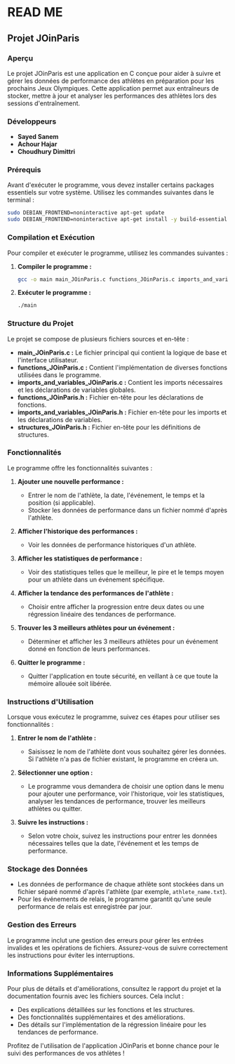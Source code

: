 # READ ME

## Projet JOinParis

### Aperçu
Le projet JOinParis est une application en C conçue pour aider à suivre et gérer les données de performance des athlètes en préparation pour les prochains Jeux Olympiques. Cette application permet aux entraîneurs de stocker, mettre à jour et analyser les performances des athlètes lors des sessions d'entraînement.

### Développeurs
- **Sayed Sanem**
- **Achour Hajar**
- **Choudhury Dimittri**

### Prérequis
Avant d'exécuter le programme, vous devez installer certains packages essentiels sur votre système. Utilisez les commandes suivantes dans le terminal :

```bash
sudo DEBIAN_FRONTEND=noninteractive apt-get update
sudo DEBIAN_FRONTEND=noninteractive apt-get install -y build-essential gnuplot
```

### Compilation et Exécution
Pour compiler et exécuter le programme, utilisez les commandes suivantes :

1. **Compiler le programme :**
   ```bash
   gcc -o main main_JOinParis.c functions_JOinParis.c imports_and_variables_JOinParis.c
   ```

2. **Exécuter le programme :**
   ```bash
   ./main
   ```

### Structure du Projet
Le projet se compose de plusieurs fichiers sources et en-tête :

- **main_JOinParis.c :** Le fichier principal qui contient la logique de base et l'interface utilisateur.
- **functions_JOinParis.c :** Contient l'implémentation de diverses fonctions utilisées dans le programme.
- **imports_and_variables_JOinParis.c :** Contient les imports nécessaires et les déclarations de variables globales.
- **functions_JOinParis.h :** Fichier en-tête pour les déclarations de fonctions.
- **imports_and_variables_JOinParis.h :** Fichier en-tête pour les imports et les déclarations de variables.
- **structures_JOinParis.h :** Fichier en-tête pour les définitions de structures.

### Fonctionnalités
Le programme offre les fonctionnalités suivantes :

1. **Ajouter une nouvelle performance :**
   - Entrer le nom de l'athlète, la date, l'événement, le temps et la position (si applicable).
   - Stocker les données de performance dans un fichier nommé d'après l'athlète.

2. **Afficher l'historique des performances :**
   - Voir les données de performance historiques d'un athlète.

3. **Afficher les statistiques de performance :**
   - Voir des statistiques telles que le meilleur, le pire et le temps moyen pour un athlète dans un événement spécifique.

4. **Afficher la tendance des performances de l'athlète :**
   - Choisir entre afficher la progression entre deux dates ou une régression linéaire des tendances de performance.

5. **Trouver les 3 meilleurs athlètes pour un événement :**
   - Déterminer et afficher les 3 meilleurs athlètes pour un événement donné en fonction de leurs performances.

6. **Quitter le programme :**
   - Quitter l'application en toute sécurité, en veillant à ce que toute la mémoire allouée soit libérée.

### Instructions d'Utilisation
Lorsque vous exécutez le programme, suivez ces étapes pour utiliser ses fonctionnalités :

1. **Entrer le nom de l'athlète :**
   - Saisissez le nom de l'athlète dont vous souhaitez gérer les données. Si l'athlète n'a pas de fichier existant, le programme en créera un.

2. **Sélectionner une option :**
   - Le programme vous demandera de choisir une option dans le menu pour ajouter une performance, voir l'historique, voir les statistiques, analyser les tendances de performance, trouver les meilleurs athlètes ou quitter.

3. **Suivre les instructions :**
   - Selon votre choix, suivez les instructions pour entrer les données nécessaires telles que la date, l'événement et les temps de performance.

### Stockage des Données
- Les données de performance de chaque athlète sont stockées dans un fichier séparé nommé d'après l'athlète (par exemple, `athlete_name.txt`).
- Pour les événements de relais, le programme garantit qu'une seule performance de relais est enregistrée par jour.

### Gestion des Erreurs
Le programme inclut une gestion des erreurs pour gérer les entrées invalides et les opérations de fichiers. Assurez-vous de suivre correctement les instructions pour éviter les interruptions.

### Informations Supplémentaires
Pour plus de détails et d'améliorations, consultez le rapport du projet et la documentation fournis avec les fichiers sources. Cela inclut :

- Des explications détaillées sur les fonctions et les structures.
- Des fonctionnalités supplémentaires et des améliorations.
- Des détails sur l'implémentation de la régression linéaire pour les tendances de performance.

Profitez de l'utilisation de l'application JOinParis et bonne chance pour le suivi des performances de vos athlètes !
